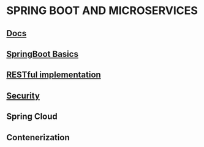 # SPRING BOOT AND MICROSERVICES

## [Docs](./0.docs)
## [SpringBoot Basics](./1.springboot-basics)
## [RESTful implementation](./2.restful-implementation)
## [Security](./3.security)
## Spring Cloud
## Contenerization
